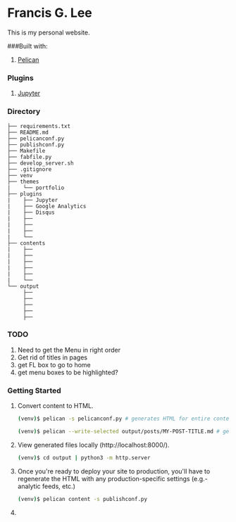 # Francis G. Lee
This is my personal website.

###Built with:
1. [Pelican](https://blog.getpelican.com/)

### Plugins
1. [Jupyter](https://github.com/danielfrg/pelican-ipynb)


### Directory

```
├── requirements.txt
├── README.md
├── pelicanconf.py
├── publishconf.py
├── Makefile
├── fabfile.py
├── develop_server.sh
├── .gitignore
├── venv
├── themes
|    └── portfolio
├── plugins
|    ├── Jupyter
|    ├── Google Analytics
|    ├── Disqus
|    ├── 
|    ├── 
|    ├──
|    └──
├── contents
|    ├──
|    ├──
|    ├──
|    ├──
|    ├──
|    └──
└── output
     ├──
     ├──
     ├──
     ├──
     ├──

```

### TODO
1. Need to get the Menu in right order
2. Get rid of titles in pages
3. get FL box to go to home
4. get menu boxes to be highlighted?


### Getting Started

1. Convert content to HTML.

    ```bash
    (venv)$ pelican -s pelicanconf.py # generates HTML for entire content
    ```

    ```bash
    (venv)$ pelican --write-selected output/posts/MY-POST-TITLE.md # generates HTML for single article, MY-POST-TITLE
    ```

2. View generated files locally (http://localhost:8000/).

    ```bash
    (venv)$ cd output | python3 -m http.server
    ```
3. Once you're ready to deploy your site to production, you'll have to regenerate the HTML with any production-specific settings (e.g.- analytic feeds, etc.)

    ```bash
    (venv)$ pelican content -s publishconf.py
    ```
4. 
